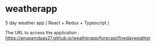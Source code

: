 # weatherapp
5 day weather app ( React +  Redux + Typescript )


The URL to access the application : https://anupamdaas27.github.io/weatherapp/forecast/fivedayweather
